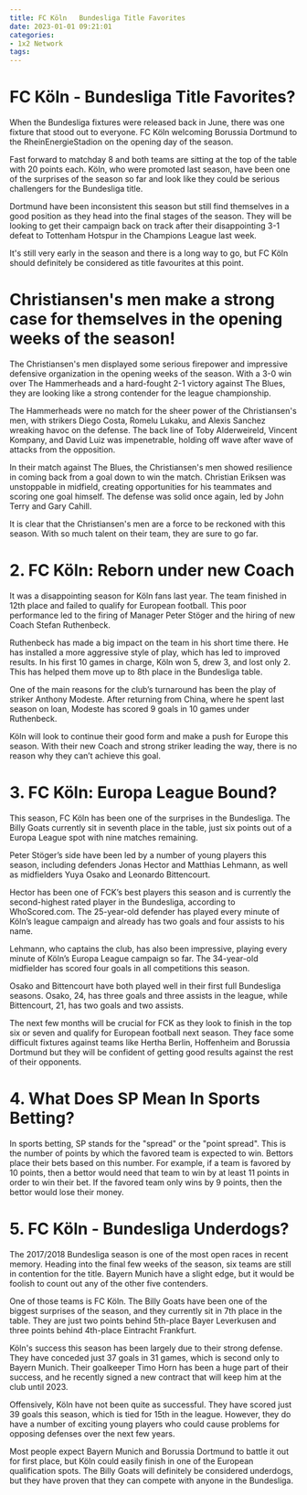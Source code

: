 ```yaml
---
title: FC Köln   Bundesliga Title Favorites
date: 2023-01-01 09:21:01
categories:
- 1x2 Network
tags:
---
```



#  FC Köln - Bundesliga Title Favorites?

When the Bundesliga fixtures were released back in June, there was one fixture that stood out to everyone. FC Köln welcoming Borussia Dortmund to the RheinEnergieStadion on the opening day of the season.

Fast forward to matchday 8 and both teams are sitting at the top of the table with 20 points each. Köln, who were promoted last season, have been one of the surprises of the season so far and look like they could be serious challengers for the Bundesliga title.

Dortmund have been inconsistent this season but still find themselves in a good position as they head into the final stages of the season. They will be looking to get their campaign back on track after their disappointing 3-1 defeat to Tottenham Hotspur in the Champions League last week.

It's still very early in the season and there is a long way to go, but FC Köln should definitely be considered as title favourites at this point.

# Christiansen's men make a strong case for themselves in the opening weeks of the season!

The Christiansen's men displayed some serious firepower and impressive defensive organization in the opening weeks of the season. With a 3-0 win over The Hammerheads and a hard-fought 2-1 victory against The Blues, they are looking like a strong contender for the league championship.

The Hammerheads were no match for the sheer power of the Christiansen's men, with strikers Diego Costa, Romelu Lukaku, and Alexis Sanchez wreaking havoc on the defense. The back line of Toby Alderweireld, Vincent Kompany, and David Luiz was impenetrable, holding off wave after wave of attacks from the opposition.

In their match against The Blues, the Christiansen's men showed resilience in coming back from a goal down to win the match. Christian Eriksen was unstoppable in midfield, creating opportunities for his teammates and scoring one goal himself. The defense was solid once again, led by John Terry and Gary Cahill.

It is clear that the Christiansen's men are a force to be reckoned with this season. With so much talent on their team, they are sure to go far.

# 2. FC Köln: Reborn under new Coach

It was a disappointing season for Köln fans last year. The team finished in 12th place and failed to qualify for European football. This poor performance led to the firing of Manager Peter Stöger and the hiring of new Coach Stefan Ruthenbeck.

Ruthenbeck has made a big impact on the team in his short time there. He has installed a more aggressive style of play, which has led to improved results. In his first 10 games in charge, Köln won 5, drew 3, and lost only 2. This has helped them move up to 8th place in the Bundesliga table.

One of the main reasons for the club’s turnaround has been the play of striker Anthony Modeste. After returning from China, where he spent last season on loan, Modeste has scored 9 goals in 10 games under Ruthenbeck.

Köln will look to continue their good form and make a push for Europe this season. With their new Coach and strong striker leading the way, there is no reason why they can’t achieve this goal.

# 3. FC Köln: Europa League Bound?

This season, FC Köln has been one of the surprises in the Bundesliga. The Billy Goats currently sit in seventh place in the table, just six points out of a Europa League spot with nine matches remaining.

Peter Stöger’s side have been led by a number of young players this season, including defenders Jonas Hector and Matthias Lehmann, as well as midfielders Yuya Osako and Leonardo Bittencourt.

Hector has been one of FCK’s best players this season and is currently the second-highest rated player in the Bundesliga, according to WhoScored.com. The 25-year-old defender has played every minute of Köln’s league campaign and already has two goals and four assists to his name.

Lehmann, who captains the club, has also been impressive, playing every minute of Köln’s Europa League campaign so far. The 34-year-old midfielder has scored four goals in all competitions this season.

Osako and Bittencourt have both played well in their first full Bundesliga seasons. Osako, 24, has three goals and three assists in the league, while Bittencourt, 21, has two goals and two assists.

The next few months will be crucial for FCK as they look to finish in the top six or seven and qualify for European football next season. They face some difficult fixtures against teams like Hertha Berlin, Hoffenheim and Borussia Dortmund but they will be confident of getting good results against the rest of their opponents.

# 4. What Does SP Mean In Sports Betting?

In sports betting, SP stands for the "spread" or the "point spread". This is the number of points by which the favored team is expected to win. Bettors place their bets based on this number. For example, if a team is favored by 10 points, then a bettor would need that team to win by at least 11 points in order to win their bet. If the favored team only wins by 9 points, then the bettor would lose their money.

# 5. FC Köln - Bundesliga Underdogs?

The 2017/2018 Bundesliga season is one of the most open races in recent memory. Heading into the final few weeks of the season, six teams are still in contention for the title. Bayern Munich have a slight edge, but it would be foolish to count out any of the other five contenders.

One of those teams is FC Köln. The Billy Goats have been one of the biggest surprises of the season, and they currently sit in 7th place in the table. They are just two points behind 5th-place Bayer Leverkusen and three points behind 4th-place Eintracht Frankfurt.

Köln's success this season has been largely due to their strong defense. They have conceded just 37 goals in 31 games, which is second only to Bayern Munich. Their goalkeeper Timo Horn has been a huge part of their success, and he recently signed a new contract that will keep him at the club until 2023.

Offensively, Köln have not been quite as successful. They have scored just 39 goals this season, which is tied for 15th in the league. However, they do have a number of exciting young players who could cause problems for opposing defenses over the next few years.

Most people expect Bayern Munich and Borussia Dortmund to battle it out for first place, but Köln could easily finish in one of the European qualification spots. The Billy Goats will definitely be considered underdogs, but they have proven that they can compete with anyone in the Bundesliga.